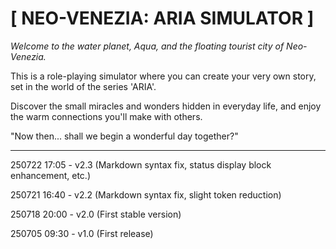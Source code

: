 # [ NEO-VENEZIA: ARIA SIMULATOR ]

*Welcome to the water planet, Aqua,
and the floating tourist city of Neo-Venezia.*

This is a role-playing simulator where you can create your very own story,
set in the world of the series 'ARIA'.

Discover the small miracles and wonders hidden in everyday life,
and enjoy the warm connections you'll make with others.

"Now then... shall we begin a wonderful day together?"

---

<p>250722 17:05 - v2.3 (Markdown syntax fix, status display block enhancement, etc.)</p>
<p>250721 16:40 - v2.2 (Markdown syntax fix, slight token reduction)</p>
<p>250718 20:00 - v2.0 (First stable version)</p>
<p>250705 09:30 - v1.0 (First release)</p>
